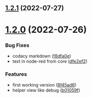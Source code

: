 ## [1.2.1](https://github.com/biancoroyal/node-red-contrib-helper/compare/v1.2.0...v1.2.1) (2022-07-27)



# [1.2.0](https://github.com/biancoroyal/node-red-contrib-helper/compare/8f45ad6bdbb4849abc462cca6b6613210fdad422...v1.2.0) (2022-07-26)


### Bug Fixes

* codacy markdown ([f8dfa0e](https://github.com/biancoroyal/node-red-contrib-helper/commit/f8dfa0eda4e8b0dc77b0a42f443e2f32a95a9465))
* text in node-red from core ([dfe2ef2](https://github.com/biancoroyal/node-red-contrib-helper/commit/dfe2ef25210c9821e328e8def53cbf13e09d610b))


### Features

* first working version ([8f45ad6](https://github.com/biancoroyal/node-red-contrib-helper/commit/8f45ad6bdbb4849abc462cca6b6613210fdad422))
* helper view like debug ([b01059f](https://github.com/biancoroyal/node-red-contrib-helper/commit/b01059fff3476fd3b0e1a6fd3cc93c797219505b))



